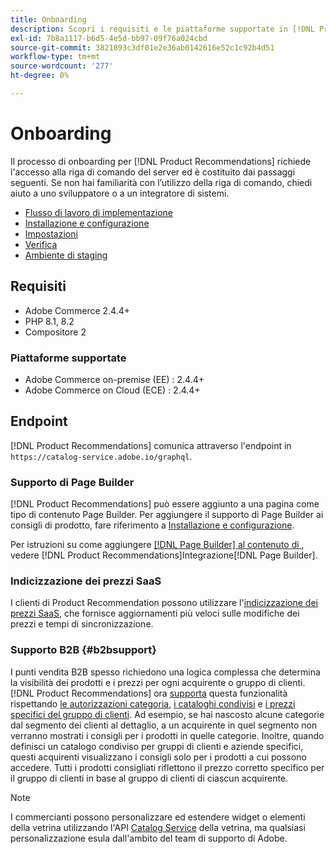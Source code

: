 ```yaml
---
title: Onboarding
description: Scopri i requisiti e le piattaforme supportate in [!DNL Product Recommendations].
exl-id: 7b8a1117-b6d5-4e5d-bb97-09f76a024cbd
source-git-commit: 3821893c3df01e2e36ab0142616e52c1c92b4d51
workflow-type: tm+mt
source-wordcount: '277'
ht-degree: 0%

---
```


# Onboarding

Il processo di onboarding per [!DNL Product Recommendations] richiede l&#39;accesso alla riga di comando del server ed è costituito dai passaggi seguenti. Se non hai familiarità con l’utilizzo della riga di comando, chiedi aiuto a uno sviluppatore o a un integratore di sistemi.

- [Flusso di lavoro di implementazione](implementation-workflow.md)
- [Installazione e configurazione](install-configure.md)
- [Impostazioni](settings.md)
- [Verifica](https://developer.adobe.com/commerce/services/shared-services/storefront-events/collector/verify/)
- [Ambiente di staging](staging-environment.md)

## Requisiti

- Adobe Commerce 2.4.4+
- PHP 8.1, 8.2
- Compositore 2

### Piattaforme supportate

- Adobe Commerce on-premise (EE) : 2.4.4+
- Adobe Commerce on Cloud (ECE) : 2.4.4+

## Endpoint

[!DNL Product Recommendations] comunica attraverso l&#39;endpoint in `https://catalog-service.adobe.io/graphql`.

### Supporto di Page Builder

[!DNL Product Recommendations] può essere aggiunto a una pagina come tipo di contenuto Page Builder. Per aggiungere il supporto di Page Builder ai consigli di prodotto, fare riferimento a [Installazione e configurazione](install-configure.md).

Per istruzioni su come aggiungere [[!DNL Page Builder]  al contenuto di ](page-builder.md), vedere [!DNL Product Recommendations]Integrazione[!DNL Page Builder].

### Indicizzazione dei prezzi SaaS

I clienti di Product Recommendation possono utilizzare l&#39;[indicizzazione dei prezzi SaaS](../price-index/price-indexing.md), che fornisce aggiornamenti più veloci sulle modifiche dei prezzi e tempi di sincronizzazione.

### Supporto B2B {#b2bsupport}

I punti vendita B2B spesso richiedono una logica complessa che determina la visibilità dei prodotti e i prezzi per ogni acquirente o gruppo di clienti. [!DNL Product Recommendations] ora [supporta](release-notes.md) questa funzionalità rispettando [le autorizzazioni categoria](https://experienceleague.adobe.com/docs/commerce-admin/catalog/categories/category-permissions.html), [i cataloghi condivisi](https://experienceleague.adobe.com/docs/commerce-admin/b2b/shared-catalogs/catalog-shared.html) e [i prezzi specifici del gruppo di clienti](https://experienceleague.adobe.com/docs/commerce-admin/catalog/products/pricing/pricing-advanced.html). Ad esempio, se hai nascosto alcune categorie dal segmento dei clienti al dettaglio, a un acquirente in quel segmento non verranno mostrati i consigli per i prodotti in quelle categorie. Inoltre, quando definisci un catalogo condiviso per gruppi di clienti e aziende specifici, questi acquirenti visualizzano i consigli solo per i prodotti a cui possono accedere. Tutti i prodotti consigliati riflettono il prezzo corretto specifico per il gruppo di clienti in base al gruppo di clienti di ciascun acquirente.

>[!NOTE]
>
>I commercianti possono personalizzare ed estendere widget o elementi della vetrina utilizzando l&#39;API [Catalog Service](../catalog-service/overview.md) della vetrina, ma qualsiasi personalizzazione esula dall&#39;ambito del team di supporto di Adobe.

